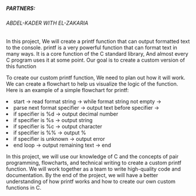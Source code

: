 <h5>PARTNERS:</h5>
<h6>ABDEL-KADER WITH EL-ZAKARIA</h6>

<p>In this project, We will create a printf function that can output formatted text to the console. printf is a very powerful function that can format text in many ways. It is a core function of the C standard library, And almost every C program uses it at some point. Our goal is to create a custom version of this function</p>

<p>To create our custom printf function, We need to plan out how it will work. We can create a flowchart to help us visualize the logic of the function. Here is an example of a simple flowchart for printf:</p>

<li>start -> read format string -> while format string not empty -></li>
<li>parse next format specifier -> output text before specifier -></li>
<li>if specifier is %d -> output decimal number</li>
<li>if specifier is %s -> output string</li>
<li>if specifier is %c -> output character</li>
<li>if specifier is %% -> output %</li>
<li>if specifier is unknown -> output error</li>
<li>end loop -> output remaining text -> end</li>

<p>

In this project, we will use our knowledge of C and the concepts of pair programming, flowcharts, and technical writing to create a custom printf function. We will work together as a team to write high-quality code and documentation. By the end of the project, we will have a better understanding of how printf works and how to create our own custom functions in C.</p>

